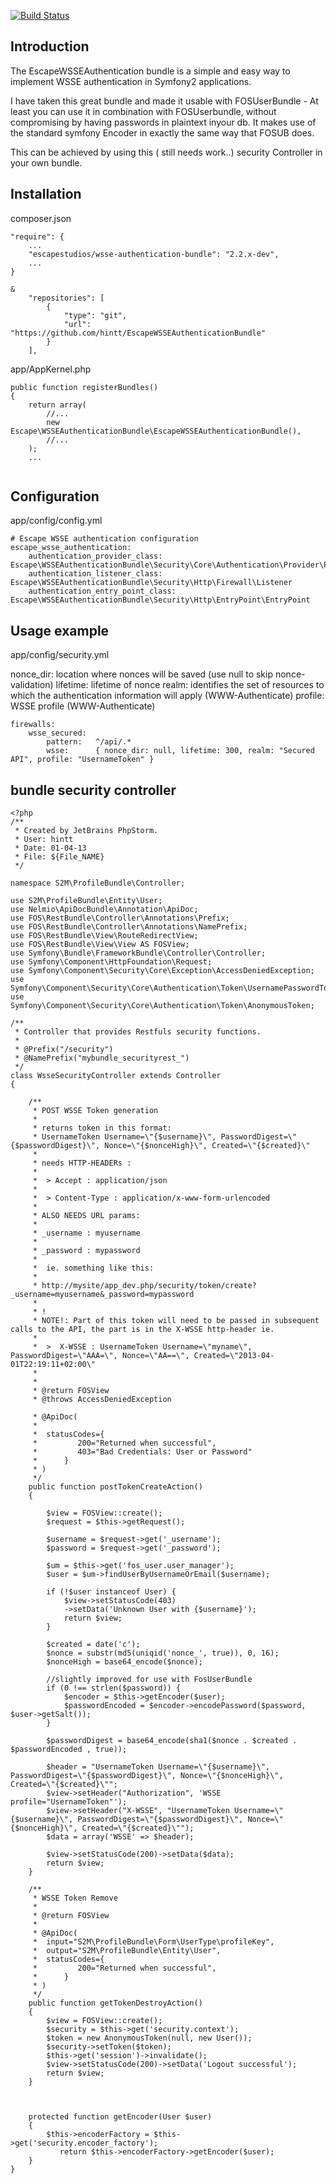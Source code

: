 [![Build Status](https://secure.travis-ci.org/escapestudios/EscapeWSSEAuthenticationBundle.png)](http://travis-ci.org/escapestudios/EscapeWSSEAuthenticationBundle)

## Introduction

The EscapeWSSEAuthentication bundle is a simple and easy way to implement WSSE authentication in Symfony2 applications.

I have taken this great bundle and made it usable with FOSUserBundle - At least you can use it in combination with FOSUserbundle, without compromising by having passwords in plaintext inyour db. It makes use of the standard symfony Encoder in exactly the same way that FOSUB does.

This can be achieved by using this ( still needs work..) security Controller in your own bundle.

 

## Installation

composer.json

```
"require": {
    ...
    "escapestudios/wsse-authentication-bundle": "2.2.x-dev",
    ...
}

&
    "repositories": [
        {
            "type": "git",
            "url": "https://github.com/hintt/EscapeWSSEAuthenticationBundle"
        }
    ],
```

app/AppKernel.php

```
public function registerBundles()
{
    return array(
        //...
        new Escape\WSSEAuthenticationBundle\EscapeWSSEAuthenticationBundle(),
        //...
    );
    ...
    
```


## Configuration

app/config/config.yml

```
# Escape WSSE authentication configuration
escape_wsse_authentication:
    authentication_provider_class: Escape\WSSEAuthenticationBundle\Security\Core\Authentication\Provider\Provider
    authentication_listener_class: Escape\WSSEAuthenticationBundle\Security\Http\Firewall\Listener
    authentication_entry_point_class: Escape\WSSEAuthenticationBundle\Security\Http\EntryPoint\EntryPoint
```

## Usage example

app/config/security.yml

nonce_dir: location where nonces will be saved (use null to skip nonce-validation)
lifetime: lifetime of nonce
realm: identifies the set of resources to which the authentication information will apply (WWW-Authenticate)
profile: WSSE profile (WWW-Authenticate)

```
firewalls:
    wsse_secured:
        pattern:   ^/api/.*
        wsse:      { nonce_dir: null, lifetime: 300, realm: "Secured API", profile: "UsernameToken" } 
```

##  bundle security controller


```
<?php
/**
 * Created by JetBrains PhpStorm.
 * User: hintt
 * Date: 01-04-13
 * File: ${File_NAME}
 */

namespace S2M\ProfileBundle\Controller;

use S2M\ProfileBundle\Entity\User;
use Nelmio\ApiDocBundle\Annotation\ApiDoc;
use FOS\RestBundle\Controller\Annotations\Prefix;
use FOS\RestBundle\Controller\Annotations\NamePrefix;
use FOS\RestBundle\View\RouteRedirectView;
use FOS\RestBundle\View\View AS FOSView;
use Symfony\Bundle\FrameworkBundle\Controller\Controller;
use Symfony\Component\HttpFoundation\Request;
use Symfony\Component\Security\Core\Exception\AccessDeniedException;
use Symfony\Component\Security\Core\Authentication\Token\UsernamePasswordToken;
use Symfony\Component\Security\Core\Authentication\Token\AnonymousToken;

/**
 * Controller that provides Restfuls security functions.
 *
 * @Prefix("/security")
 * @NamePrefix("mybundle_securityrest_")
 */
class WsseSecurityController extends Controller
{

    /**
     * POST WSSE Token generation
     *
     * returns token in this format:
     * UsernameToken Username=\"{$username}\", PasswordDigest=\"{$passwordDigest}\", Nonce=\"{$nonceHigh}\", Created=\"{$created}\"
     *
     * needs HTTP-HEADERs :
     *
     *  > Accept : application/json
     *
     *  > Content-Type : application/x-www-form-urlencoded
     *
     * ALSO NEEDS URL params:
     *
     * _username : myusername
     *
     * _password : mypassword
     *
     *  ie. something like this:
     *
     * http://mysite/app_dev.php/security/token/create?_username=myusername&_password=mypassword
     *
     * !
     * NOTE!: Part of this token will need to be passed in subsequent calls to the API, the part is in the X-WSSE http-header ie.
     *
     *  >  X-WSSE : UsernameToken Username=\"myname\", PasswordDigest=\"AAA=\", Nonce=\"AA==\", Created=\"2013-04-01T22:19:11+02:00\"
     *
     *
     * @return FOSView
     * @throws AccessDeniedException

     * @ApiDoc(
     *
     *  statusCodes={
     *         200="Returned when successful",
     *         403="Bad Credentials: User or Password"
     *      }
     * )
     */
    public function postTokenCreateAction()
    {

        $view = FOSView::create();
        $request = $this->getRequest();

        $username = $request->get('_username');
        $password = $request->get('_password');

        $um = $this->get('fos_user.user_manager');
        $user = $um->findUserByUsernameOrEmail($username);

        if (!$user instanceof User) {
            $view->setStatusCode(403)
            ->setData('Unknown User with {$username}');
            return $view;
        }

        $created = date('c');
        $nonce = substr(md5(uniqid('nonce_', true)), 0, 16);
        $nonceHigh = base64_encode($nonce);

        //slightly improved for use with FosUserBundle
        if (0 !== strlen($password)) {
            $encoder = $this->getEncoder($user);
            $passwordEncoded = $encoder->encodePassword($password, $user->getSalt());
        }

        $passwordDigest = base64_encode(sha1($nonce . $created . $passwordEncoded , true));

        $header = "UsernameToken Username=\"{$username}\", PasswordDigest=\"{$passwordDigest}\", Nonce=\"{$nonceHigh}\", Created=\"{$created}\"";
        $view->setHeader("Authorization", 'WSSE profile="UsernameToken"');
        $view->setHeader("X-WSSE", "UsernameToken Username=\"{$username}\", PasswordDigest=\"{$passwordDigest}\", Nonce=\"{$nonceHigh}\", Created=\"{$created}\"");
        $data = array('WSSE' => $header);

        $view->setStatusCode(200)->setData($data);
        return $view;
    }

    /**
     * WSSE Token Remove
     *
     * @return FOSView
     *
     * @ApiDoc(
     *  input="S2M\ProfileBundle\Form\UserType\profileKey",
     *  output="S2M\ProfileBundle\Entity\User",
     *  statusCodes={
     *         200="Returned when successful",
     *      }
     * )
     */
    public function getTokenDestroyAction()
    {
        $view = FOSView::create();
        $security = $this->get('security.context');
        $token = new AnonymousToken(null, new User());
        $security->setToken($token);
        $this->get('session')->invalidate();
        $view->setStatusCode(200)->setData('Logout successful');
        return $view;
    }



    protected function getEncoder(User $user)
    {
        $this->encoderFactory = $this->get('security.encoder_factory');
           return $this->encoderFactory->getEncoder($user);
    }
}

```

